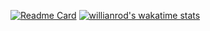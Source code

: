 [![Readme Card](https://github-readme-stats.vercel.app/api/pin/?username=iluminscode&repo=github-readme-stats)](https://github.com/iluminscode/github-readme-stats)
[![willianrod's wakatime stats](https://github-readme-stats.vercel.app/api/wakatime?username=iluminscode)](https://github.com/iluminscode/github-readme-stats)

